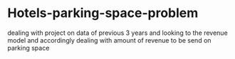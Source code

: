 # Hotels-parking-space-problem
dealing with project on data of previous 3 years and looking to the revenue model and accordingly dealing with amount of revenue to be send on parking space
